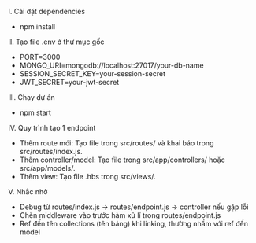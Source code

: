 I. Cài đặt dependencies

  - npm install

II. Tạo file .env ở thư mục gốc 

  - PORT=3000
  - MONGO_URI=mongodb://localhost:27017/your-db-name
  - SESSION_SECRET_KEY=your-session-secret
  - JWT_SECRET=your-jwt-secret

III. Chạy dự án

  - npm start

IV. Quy trình tạo 1 endpoint

  - Thêm route mới: Tạo file trong src/routes/ và khai báo trong src/routes/index.js.
  - Thêm controller/model: Tạo file trong src/app/controllers/ hoặc src/app/models/.
  - Thêm view: Tạo file .hbs trong src/views/.

V. Nhắc nhở 

  - Debug từ routes/index.js -> routes/endpoint.js -> controller nếu gặp lỗi
  - Chèn middleware vào trước hàm xử lí trong routes/endpoint.js
  - Ref đến tên collections (tên bảng) khi linking, thường nhầm với ref đến model
